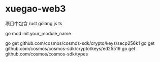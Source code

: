 # xuegao-web3
项目中包含 rust golang js ts

go mod init your_module_name

go get github.com/cosmos/cosmos-sdk/crypto/keys/secp256k1
go get github.com/cosmos/cosmos-sdk/crypto/keys/ed25519
go get github.com/cosmos/cosmos-sdk/types



